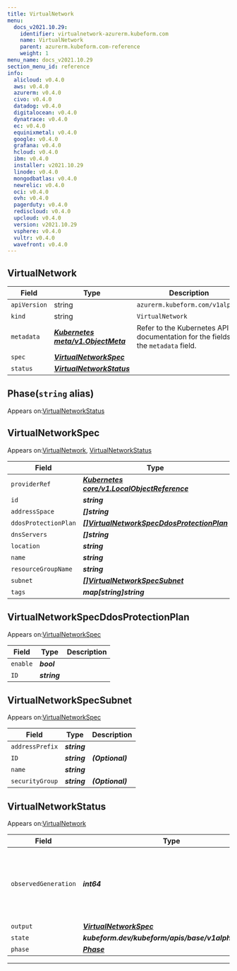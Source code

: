```yaml
---
title: VirtualNetwork
menu:
  docs_v2021.10.29:
    identifier: virtualnetwork-azurerm.kubeform.com
    name: VirtualNetwork
    parent: azurerm.kubeform.com-reference
    weight: 1
menu_name: docs_v2021.10.29
section_menu_id: reference
info:
  alicloud: v0.4.0
  aws: v0.4.0
  azurerm: v0.4.0
  civo: v0.4.0
  datadog: v0.4.0
  digitalocean: v0.4.0
  dynatrace: v0.4.0
  ec: v0.4.0
  equinixmetal: v0.4.0
  google: v0.4.0
  grafana: v0.4.0
  hcloud: v0.4.0
  ibm: v0.4.0
  installer: v2021.10.29
  linode: v0.4.0
  mongodbatlas: v0.4.0
  newrelic: v0.4.0
  oci: v0.4.0
  ovh: v0.4.0
  pagerduty: v0.4.0
  rediscloud: v0.4.0
  upcloud: v0.4.0
  version: v2021.10.29
  vsphere: v0.4.0
  vultr: v0.4.0
  wavefront: v0.4.0
---
```


## VirtualNetwork
| Field | Type | Description |
| ------ | ----- | ----------- |
| `apiVersion` | string | `azurerm.kubeform.com/v1alpha1` |
|    `kind` | string | `VirtualNetwork` |
| `metadata` | ***[Kubernetes meta/v1.ObjectMeta](https://v1-18.docs.kubernetes.io/docs/reference/generated/kubernetes-api/v1.18/#objectmeta-v1-meta)***|Refer to the Kubernetes API documentation for the fields of the `metadata` field.|
| `spec` | ***[VirtualNetworkSpec](#virtualnetworkspec)***||
| `status` | ***[VirtualNetworkStatus](#virtualnetworkstatus)***||
## Phase(`string` alias)

Appears on:[VirtualNetworkStatus](#virtualnetworkstatus)

## VirtualNetworkSpec

Appears on:[VirtualNetwork](#virtualnetwork), [VirtualNetworkStatus](#virtualnetworkstatus)

| Field | Type | Description |
| ------ | ----- | ----------- |
| `providerRef` | ***[Kubernetes core/v1.LocalObjectReference](https://v1-18.docs.kubernetes.io/docs/reference/generated/kubernetes-api/v1.18/#localobjectreference-v1-core)***||
| `id` | ***string***||
| `addressSpace` | ***[]string***||
| `ddosProtectionPlan` | ***[[]VirtualNetworkSpecDdosProtectionPlan](#virtualnetworkspecddosprotectionplan)***| ***(Optional)*** |
| `dnsServers` | ***[]string***| ***(Optional)*** |
| `location` | ***string***||
| `name` | ***string***||
| `resourceGroupName` | ***string***||
| `subnet` | ***[[]VirtualNetworkSpecSubnet](#virtualnetworkspecsubnet)***| ***(Optional)*** |
| `tags` | ***map[string]string***| ***(Optional)*** |
## VirtualNetworkSpecDdosProtectionPlan

Appears on:[VirtualNetworkSpec](#virtualnetworkspec)

| Field | Type | Description |
| ------ | ----- | ----------- |
| `enable` | ***bool***||
| `ID` | ***string***||
## VirtualNetworkSpecSubnet

Appears on:[VirtualNetworkSpec](#virtualnetworkspec)

| Field | Type | Description |
| ------ | ----- | ----------- |
| `addressPrefix` | ***string***||
| `ID` | ***string***| ***(Optional)*** |
| `name` | ***string***||
| `securityGroup` | ***string***| ***(Optional)*** |
## VirtualNetworkStatus

Appears on:[VirtualNetwork](#virtualnetwork)

| Field | Type | Description |
| ------ | ----- | ----------- |
| `observedGeneration` | ***int64***| ***(Optional)*** Resource generation, which is updated on mutation by the API Server.|
| `output` | ***[VirtualNetworkSpec](#virtualnetworkspec)***| ***(Optional)*** |
| `state` | ***kubeform.dev/kubeform/apis/base/v1alpha1.State***| ***(Optional)*** |
| `phase` | ***[Phase](#phase)***| ***(Optional)*** |
---
